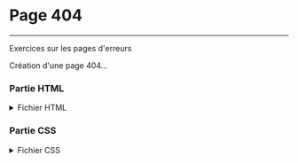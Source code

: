 # Page 404
---

Exercices sur les pages d'erreurs

Création d'une page 404...

### Partie HTML
<details>
<summary>Fichier HTML</summary>
```markdown
Placer l’ exemple HTML
```
</details>


### Partie CSS
<details>
<summary>Fichier CSS</summary>
```markdown
Exemple css
```
</details>

